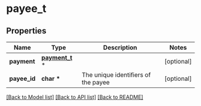 # payee_t

## Properties
Name | Type | Description | Notes
------------ | ------------- | ------------- | -------------
**payment** | [**payment_t**](payment.md) \* |  | [optional] 
**payee_id** | **char \*** | The unique identifiers of the payee | [optional] 

[[Back to Model list]](../README.md#documentation-for-models) [[Back to API list]](../README.md#documentation-for-api-endpoints) [[Back to README]](../README.md)


